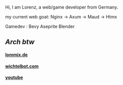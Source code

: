 Hi, I am Lorenz, a web/game developer from Germany.

my current web goat: Nginx -> Axum -> Maud -> Htmx

Gamedev : Bevy Aseprite Blender

*Arch btw*
---

#### [lommix.de](https://lommix.de)
#### [wichtelbot.com](https://wichtelbot.com)
#### [youtube](https://www.youtube.com/channel/UCd1BUXaUHWnnNLWknIgxFHg)
